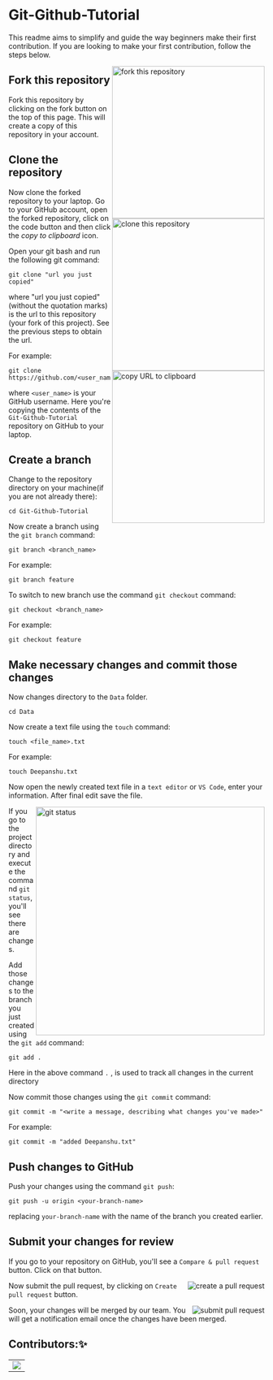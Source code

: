 # Git-Github-Tutorial
This readme aims to simplify and guide the way beginners make their first contribution. If you are looking to make your first contribution, follow the steps below.

<img align="right" width="300" src="./assets/fork.png" alt="fork this repository" />

## Fork this repository

Fork this repository by clicking on the fork button on the top of this page.
This will create a copy of this repository in your account.

## Clone the repository

<img align="right" width="300" src="./assets/clone.png" alt="clone this repository"/>

Now clone the forked repository to your laptop. Go to your GitHub account, open the forked repository, click on the code button and then click the _copy to clipboard_ icon.

Open your git bash and run the following git command:

```
git clone "url you just copied"
```

where "url you just copied" (without the quotation marks) is the url to this repository (your fork of this project). See the previous steps to obtain the url.

<img align="right" width="300" src="./assets/copy_to_clipboard.png" alt="copy URL to clipboard" />

For example:

```
git clone https://github.com/<user_name>/<repository_link>.git
```

where `<user_name>` is your GitHub username. Here you're copying the contents of the `Git-Github-Tutorial` repository on GitHub to your laptop.

## Create a branch

Change to the repository directory on your machine(if you are not already there):

```
cd Git-Github-Tutorial
```

Now create a branch using the `git branch` command:

```
git branch <branch_name>
```

For example:

```
git branch feature
```

To switch to new branch use the command `git checkout` command:

```
git checkout <branch_name>
```

For example:

```
git checkout feature
```

## Make necessary changes and commit those changes

Now changes directory to the `Data` folder.

```
cd Data
```

Now create a text file using the `touch` command:

```
touch <file_name>.txt
```

For example:

```
touch Deepanshu.txt
```

Now open the newly created text file in a `text editor` or `VS Code`, enter your information. After final edit save the file. 

<img align="right" width="450" src="./assets/git_status.png" alt="git status" />

If you go to the project directory and execute the command `git status`, you'll see there are changes.

Add those changes to the branch you just created using the `git add` command:

```
git add .
```

Here in the above command `.` , is used to track all changes in the current directory

Now commit those changes using the `git commit` command:

```
git commit -m "<write a message, describing what changes you've made>"
```

For example:

```
git commit -m "added Deepanshu.txt"
```

## Push changes to GitHub

Push your changes using the command `git push`:

```
git push -u origin <your-branch-name>
```

replacing `your-branch-name` with the name of the branch you created earlier.

## Submit your changes for review

If you go to your repository on GitHub, you'll see a `Compare & pull request` button. Click on that button.

<img style="float: right;" src="./assets/compare&PR.png" alt="create a pull request" />

Now submit the pull request, by clicking on `Create pull request` button.

<img style="float: right;" src="./assets/submitPR.png" alt="submit pull request" />

Soon, your changes will be merged by our team. You will get a notification email once the changes have been merged.

## Contributors:✨

<table>
	<tr>
		<td>
			<a href="https://github.com/GDSC-UPES/Git-Github-Tutorial/graphs/contributors">
  <img src="https://contrib.rocks/image?repo=GDSC-UPES/Git-Github-Tutorial" />
</a>
		</td>
	</tr>
</table>
